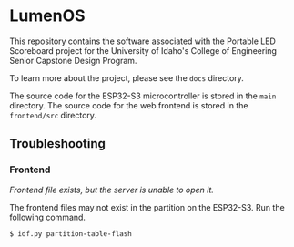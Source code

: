 # LumenOS

This repository contains the software associated with the Portable LED
Scoreboard project for the University of Idaho's College of Engineering Senior
Capstone Design Program.

To learn more about the project, please see the `docs` directory.

The source code for the ESP32-S3 microcontroller is stored in the `main`
directory. The source code for the web frontend is stored in the `frontend/src`
directory.

## Troubleshooting

### Frontend

*Frontend file exists, but the server is unable to open it.*

The frontend files may not exist in the partition on the ESP32-S3. Run the
following command.

```
$ idf.py partition-table-flash
```
